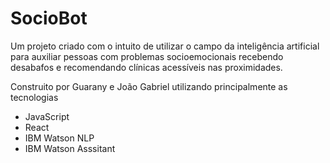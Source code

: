 # SocioBot
Um projeto criado com o intuito de utilizar o campo da inteligência artificial para auxiliar pessoas com problemas socioemocionais recebendo desabafos e recomendando clínicas acessíveis nas proximidades.

Construito por Guarany e João Gabriel utilizando principalmente as tecnologias

* JavaScript
* React
* IBM Watson NLP
* IBM Watson Asssitant
